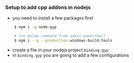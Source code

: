 ### Setup to add cpp addons in nodejs

* you need to install a few packages first

```bash
    $ npm i -g node-gyp

    # run below command from admin pawershell 
    $ npm i --g --production windows-build-tools
```

* create a file in your nodejs project `binding.gyp`
* in `binding.gyp` you are going to add a few configurations